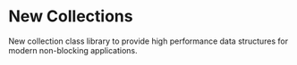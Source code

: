 # New Collections
New collection class library to provide high performance data structures for modern non-blocking applications.
